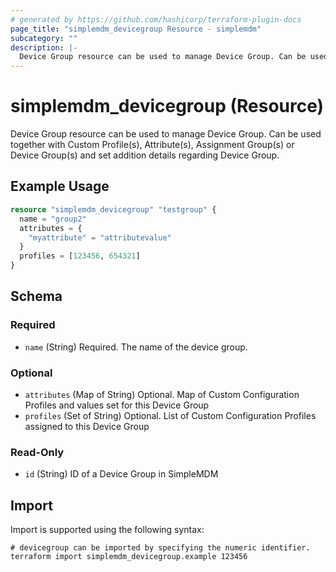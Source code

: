 ```yaml
---
# generated by https://github.com/hashicorp/terraform-plugin-docs
page_title: "simplemdm_devicegroup Resource - simplemdm"
subcategory: ""
description: |-
  Device Group resource can be used to manage Device Group. Can be used together with Custom Profile(s), Attribute(s), Assignment Group(s) or Device Group(s) and set addition details regarding Device Group.
---
```


# simplemdm_devicegroup (Resource)

Device Group resource can be used to manage Device Group. Can be used together with Custom Profile(s), Attribute(s), Assignment Group(s) or Device Group(s) and set addition details regarding Device Group.

## Example Usage

```terraform
resource "simplemdm_devicegroup" "testgroup" {
  name = "group2"
  attributes = {
    "myattribute" = "attributevalue"
  }
  profiles = [123456, 654321]
}
```

<!-- schema generated by tfplugindocs -->
## Schema

### Required

- `name` (String) Required. The name of the device group.

### Optional

- `attributes` (Map of String) Optional. Map of Custom Configuration Profiles and values set for this Device Group
- `profiles` (Set of String) Optional. List of Custom Configuration Profiles assigned to this Device Group

### Read-Only

- `id` (String) ID of a Device Group in SimpleMDM

## Import

Import is supported using the following syntax:

```shell
# devicegroup can be imported by specifying the numeric identifier.
terraform import simplemdm_devicegroup.example 123456
```
